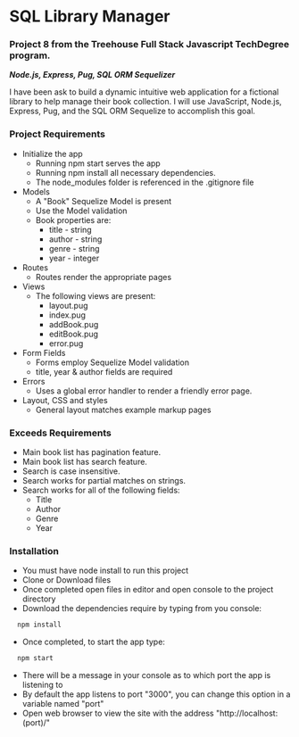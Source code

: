 # SQL Library Manager
### Project 8 from the Treehouse Full Stack Javascript TechDegree program. 
**_Node.js, Express, Pug, SQL ORM Sequelizer_**

I have been ask to build a dynamic intuitive web application for a fictional library to help manage their book collection. I will use JavaScript, Node.js, Express, Pug, and the SQL ORM Sequelize to accomplish this goal.

### Project Requirements
* Initialize the app
  * Running npm start serves the app
  * Running npm install all necessary dependencies.
  * The node_modules folder is referenced in the .gitignore file
* Models
  * A "Book" Sequelize Model is present
  * Use the Model validation
  * Book properties are:
    * title - string
    * author - string
    * genre - string
    * year - integer
* Routes
  * Routes render the appropriate pages
* Views
  * The following views are present:
    * layout.pug
    * index.pug
    * addBook.pug
    * editBook.pug
    * error.pug
* Form Fields
  * Forms employ Sequelize Model validation
  * title, year & author fields are required
* Errors
  * Uses a global error handler to render a friendly error page. 
* Layout, CSS and styles
  * General layout matches example markup pages

### Exceeds Requirements
* Main book list has pagination feature.
* Main book list has search feature.
* Search is case insensitive.
* Search works for partial matches on strings.
* Search works for all of the following fields:
  * Title
  * Author
  * Genre
  * Year

### Installation
* You must have node install to run this project
* Clone or Download files
* Once completed open files in editor and open console to the project directory
* Download the dependencies require by typing from you console:
```javascript 
  npm install 
``` 
  * Once completed, to start the app type: 
```javascript
  npm start
```
* There will be a message in your console as to which port the app is listening to
* By default the app listens to port "3000", you can change this option in a variable named "port"
* Open web browser to view the site with the address "http://localhost:(port)/" 
